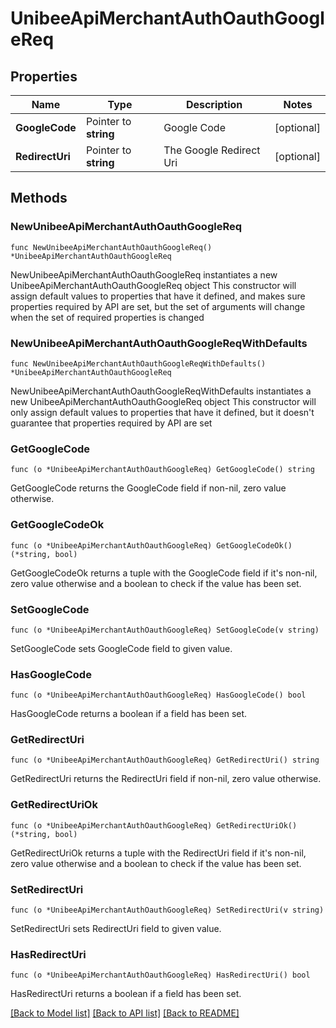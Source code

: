 # UnibeeApiMerchantAuthOauthGoogleReq

## Properties

Name | Type | Description | Notes
------------ | ------------- | ------------- | -------------
**GoogleCode** | Pointer to **string** | Google Code | [optional] 
**RedirectUri** | Pointer to **string** | The Google Redirect Uri | [optional] 

## Methods

### NewUnibeeApiMerchantAuthOauthGoogleReq

`func NewUnibeeApiMerchantAuthOauthGoogleReq() *UnibeeApiMerchantAuthOauthGoogleReq`

NewUnibeeApiMerchantAuthOauthGoogleReq instantiates a new UnibeeApiMerchantAuthOauthGoogleReq object
This constructor will assign default values to properties that have it defined,
and makes sure properties required by API are set, but the set of arguments
will change when the set of required properties is changed

### NewUnibeeApiMerchantAuthOauthGoogleReqWithDefaults

`func NewUnibeeApiMerchantAuthOauthGoogleReqWithDefaults() *UnibeeApiMerchantAuthOauthGoogleReq`

NewUnibeeApiMerchantAuthOauthGoogleReqWithDefaults instantiates a new UnibeeApiMerchantAuthOauthGoogleReq object
This constructor will only assign default values to properties that have it defined,
but it doesn't guarantee that properties required by API are set

### GetGoogleCode

`func (o *UnibeeApiMerchantAuthOauthGoogleReq) GetGoogleCode() string`

GetGoogleCode returns the GoogleCode field if non-nil, zero value otherwise.

### GetGoogleCodeOk

`func (o *UnibeeApiMerchantAuthOauthGoogleReq) GetGoogleCodeOk() (*string, bool)`

GetGoogleCodeOk returns a tuple with the GoogleCode field if it's non-nil, zero value otherwise
and a boolean to check if the value has been set.

### SetGoogleCode

`func (o *UnibeeApiMerchantAuthOauthGoogleReq) SetGoogleCode(v string)`

SetGoogleCode sets GoogleCode field to given value.

### HasGoogleCode

`func (o *UnibeeApiMerchantAuthOauthGoogleReq) HasGoogleCode() bool`

HasGoogleCode returns a boolean if a field has been set.

### GetRedirectUri

`func (o *UnibeeApiMerchantAuthOauthGoogleReq) GetRedirectUri() string`

GetRedirectUri returns the RedirectUri field if non-nil, zero value otherwise.

### GetRedirectUriOk

`func (o *UnibeeApiMerchantAuthOauthGoogleReq) GetRedirectUriOk() (*string, bool)`

GetRedirectUriOk returns a tuple with the RedirectUri field if it's non-nil, zero value otherwise
and a boolean to check if the value has been set.

### SetRedirectUri

`func (o *UnibeeApiMerchantAuthOauthGoogleReq) SetRedirectUri(v string)`

SetRedirectUri sets RedirectUri field to given value.

### HasRedirectUri

`func (o *UnibeeApiMerchantAuthOauthGoogleReq) HasRedirectUri() bool`

HasRedirectUri returns a boolean if a field has been set.


[[Back to Model list]](../README.md#documentation-for-models) [[Back to API list]](../README.md#documentation-for-api-endpoints) [[Back to README]](../README.md)


